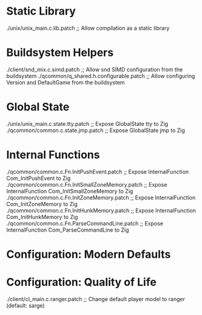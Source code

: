 # Static Library
./unix/unix_main.c.lib.patch                     ;;  Allow compilation as a static library

# Buildsystem Helpers
./client/snd_mix.c.simd.patch                    ;;  Allow snd SIMD configuration from the buildsystem
./qcommon/q_shared.h.configurable.patch          ;;  Allow configuring Version and DefaultGame from the buildsystem

# Global State
./unix/unix_main.c.state.tty.patch               ;;  Expose GlobalState tty to Zig
./qcommon/common.c.state.jmp.patch               ;;  Expose GlobalState jmp to Zig

# Internal Functions
./qcommon/common.c.Fn.InitPushEvent.patch        ;;  Expose InternalFunction Com_InitPushEvent to Zig
./qcommon/common.c.Fn.InitSmallZoneMemory.patch  ;;  Expose InternalFunction Com_InitSmallZoneMemory to Zig
./qcommon/common.c.Fn.InitZoneMemory.patch       ;;  Expose InternalFunction Com_InitZoneMemory to Zig
./qcommon/common.c.Fn.InitHunkMemory.patch       ;;  Expose InternalFunction Com_InitHunkMemory to Zig
./qcommon/common.c.Fn.ParseCommandLine.patch     ;;  Expose InternalFunction Com_ParseCommandLine to Zig

# Configuration: Modern Defaults

# Configuration: Quality of Life
./client/cl_main.c.ranger.patch                  ;;  Change default player model to ranger (default: sarge)

